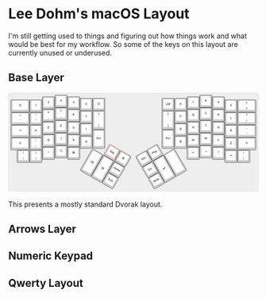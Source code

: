 # Lee Dohm's macOS Layout

I'm still getting used to things and figuring out how things work and what would be best for my workflow. So some of the keys on this layout are currently unused or underused.

## Base Layer

![Base Layer](images/base-layer.png "Base Layer")

This presents a mostly standard Dvorak layout.

## Arrows Layer

## Numeric Keypad

## Qwerty Layout
